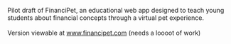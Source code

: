 Pilot draft of FinanciPet, an educational web app designed to teach young students about financial concepts through a virtual pet experience. \
\
Version viewable at www.financipet.com (needs a loooot of work)

